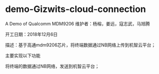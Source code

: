 # demo-Gizwits-cloud-connection
A Demo of Qualcomm MDM9206
维护者：杨榕，姜远，寇志武，马旭腾

开工日期：2018年12月6日

描述：基于高通mdm9206芯片，将终端数据通过NB网络上传到机智云平台；

主要实现以下功能

将终端的数据通过NB网络，发送到机智云平台；

